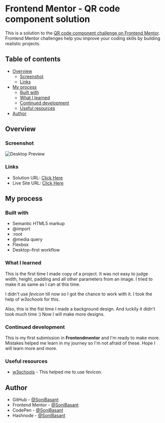 # Frontend Mentor - QR code component solution

This is a solution to the [QR code component challenge on Frontend Mentor](https://www.frontendmentor.io/challenges/qr-code-component-iux_sIO_H). Frontend Mentor challenges help you improve your coding skills by building realistic projects.

## Table of contents

- [Overview](#overview)
  - [Screenshot](#screenshot)
  - [Links](#links)
- [My process](#my-process)
  - [Built with](#built-with)
  - [What I learned](#what-i-learned)
  - [Continued development](#continued-development)
  - [Useful resources](#useful-resources)
- [Author](#author)

## Overview

### Screenshot

![Desktop Preview](https://sonibasant.github.io/Frontend-Mentor-Projects/A0.%20QR-code/images/Desktop-Preview.jpg)

### Links

- Solution URL: [Click Here](https://github.com/SoniBasant/Frontend-Mentor-Projects/tree/main/A1.%20QR-Code)
- Live Site URL: [Click Here](https://sonibasant.github.io/Frontend-Mentor-Projects/A0.%20QR-code/qrCode.html)

## My process

### Built with

- Semantic HTML5 markup
- @import
- :root
- @media query
- Flexbox
- Desktop-first workflow

### What I learned

This is the first time I made copy of a project. It was not easy to judge width, height, padding and all other parameters from an image. I tried to make it as same as I can at this time.

I didn't use _fevicon_ till now so I got the chance to work with it. I took the help of *w3schools* for this.

Also, this is the fist time I made a background design. And luckily it didn't took much time :) Now I will make more designs.

### Continued development

This is my first submission in **Frontendmentor** and I'm ready to make more. Mistakes helped me learn in my journey so I'm not afraid of these. Hope I will learn more and more.

### Useful resources

- [w3schools](https://www.w3schools.com) - This helped me to use fevicon.

## Author

- GitHub - [@SoniBasant](https://github.com/SoniBasant)
- Frontend Mentor - [@SoniBasant](https://www.frontendmentor.io/profile/SoniBasant)
- CodePen - [@SoniBasant](https://codepen.io/sonibasant)
- Hashnode - [@SoniBasant](https://sonibasant.hashnode.dev/)
